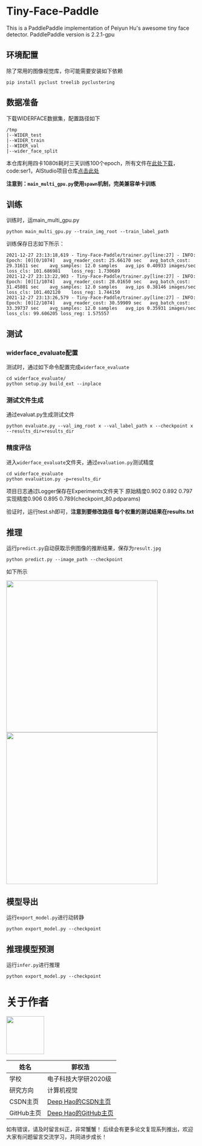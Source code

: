 # Tiny-Face-Paddle
This is a PaddlePaddle implementation of Peiyun Hu's awesome tiny face detector. PaddlePaddle version is 2.2.1-gpu

## 环境配置
除了常用的图像视觉库，你可能需要安装如下依赖
```shell
pip install pyclust treelib pyclustering
```

## 数据准备
下载WIDERFACE数据集，配置路径如下
```
/tmp
|--WIDER_test
|--WIDER_train
|--WIDER_val
|--wider_face_split
```
本仓库利用四卡1080ti耗时三天训练100个epoch，所有文件在[此处下载](https://pan.baidu.com/s/1grltos3o03ybsRwNdy8-DA)，code:ser1，AIStudio项目仓库[点击此处](https://aistudio.baidu.com/aistudio/projectdetail/3208437?contributionType=1)

**注意到：`main_multi_gpu.py`使用`spawn`机制，完美兼容单卡训练**


## 训练
训练时，运main_multi_gpu.py
```
python main_multi_gpu.py --train_img_root --train_label_path
```
训练保存日志如下所示：
```
2021-12-27 23:13:18,619 - Tiny-Face-Paddle/trainer.py[line:27] - INFO: Epoch: [0][0/1074]	avg_reader_cost: 25.66170 sec	avg_batch_cost: 29.31611 sec	avg_samples: 12.0 samples	avg_ips 0.40933 images/sec	loss_cls: 101.686981	loss_reg: 1.730689
2021-12-27 23:13:22,903 - Tiny-Face-Paddle/trainer.py[line:27] - INFO: Epoch: [0][1/1074]	avg_reader_cost: 28.01650 sec	avg_batch_cost: 31.45801 sec	avg_samples: 12.0 samples	avg_ips 0.38146 images/sec	loss_cls: 101.402120	loss_reg: 1.744150
2021-12-27 23:13:26,579 - Tiny-Face-Paddle/trainer.py[line:27] - INFO: Epoch: [0][2/1074]	avg_reader_cost: 30.59909 sec	avg_batch_cost: 33.39737 sec	avg_samples: 12.0 samples	avg_ips 0.35931 images/sec	loss_cls: 99.606205	loss_reg: 1.575557
```

## 测试

### widerface_evaluate配置
测试时，通过如下命令配置完成`widerface_evaluate`
```shell
cd widerface_evaluate/
python setup.py build_ext --inplace
```

### 测试文件生成
通过evaluat.py生成测试文件
```shell
python evaluate.py --val_img_root x --val_label_path x --checkpoint x --results_dir=results_dir
```

### 精度评估
进入`widerface_evaluate`文件夹，通过`evaluation.py`测试精度
```shell
cd widerface_evaluate
python evaluation.py -p=results_dir
```

项目日志通过Logger保存在Experiments文件夹下
原始精度0.902 0.892 0.797
实现精度0.906 0.895 0.789(checkpoint_80.pdparams)

验证时，运行test.sh即可，**注意到要修改路径
每个权重的测试结果在results.txt**

## 推理
运行`predict.py`自动获取示例图像的推断结果，保存为`result.jpg`
```shell
python predict.py --image_path --checkpoint
```
如下所示

<img src="https://user-images.githubusercontent.com/49911294/147483964-896a7991-cfc7-416a-b5d7-3093a798db8f.jpg" width="400"/>   <img src="https://user-images.githubusercontent.com/49911294/147483984-3e887c1b-d6c4-4972-bccd-a34a32888507.jpg" width="400"/>

## 模型导出
运行`export_model.py`进行动转静
```shell
python export_model.py --checkpoint
```

## 推理模型预测
运行`infer.py`进行推理
```shell
python export_model.py --checkpoint
```

# **关于作者**
<img src="https://ai-studio-static-online.cdn.bcebos.com/cb9a1e29b78b43699f04bde668d4fc534aa68085ba324f3fbcb414f099b5a042" width="100"/>


| 姓名        |  郭权浩                           |
| --------     | -------- | 
| 学校        | 电子科技大学研2020级     | 
| 研究方向     | 计算机视觉             | 
| CSDN主页        | [Deep Hao的CSDN主页](https://blog.csdn.net/qq_39567427?spm=1000.2115.3001.5343) |
| GitHub主页        | [Deep Hao的GitHub主页](https://github.com/GuoQuanhao) |
如有错误，请及时留言纠正，非常蟹蟹！
后续会有更多论文复现系列推出，欢迎大家有问题留言交流学习，共同进步成长！
